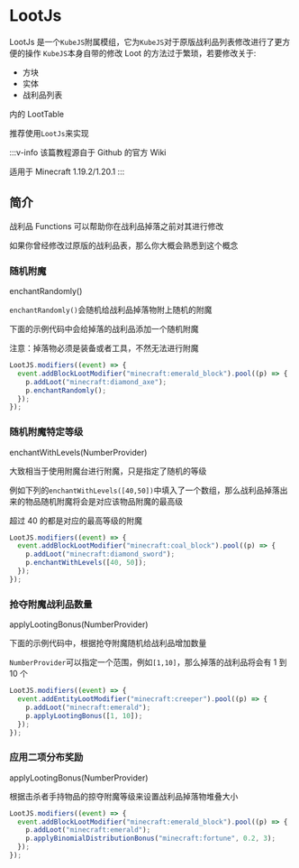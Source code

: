 # LootJs

LootJs 是一个`KubeJS`附属模组，它为`KubeJS`对于原版战利品列表修改进行了更方便的操作
`KubeJS`本身自带的修改 Loot 的方法过于繁琐，若要修改关于:

- 方块
- 实体
- 战利品列表

内的 LootTable

推荐使用`LootJs`来实现

:::v-info
该篇教程源自于 Github 的官方 Wiki

适用于 Minecraft 1.19.2/1.20.1
:::

## 简介

战利品 Functions 可以帮助你在战利品掉落之前对其进行修改

如果你曾经修改过原版的战利品表，那么你大概会熟悉到这个概念

### 随机附魔

enchantRandomly()

`enchantRandomly()`会随机给战利品掉落物附上随机的附魔

下面的示例代码中会给掉落的战利品添加一个随机附魔

注意：掉落物必须是装备或者工具，不然无法进行附魔

```js
LootJS.modifiers((event) => {
  event.addBlockLootModifier("minecraft:emerald_block").pool((p) => {
    p.addLoot("minecraft:diamond_axe");
    p.enchantRandomly();
  });
});
```

### 随机附魔特定等级

enchantWithLevels(NumberProvider)

大致相当于使用附魔台进行附魔，只是指定了随机的等级

例如下列的`enchantWithLevels([40,50])`中填入了一个数组，那么战利品掉落出来的物品随机附魔将会是对应该物品附魔的最高级

超过 40 的都是对应的最高等级的附魔

```js
LootJS.modifiers((event) => {
  event.addBlockLootModifier("minecraft:coal_block").pool((p) => {
    p.addLoot("minecraft:diamond_sword");
    p.enchantWithLevels([40, 50]);
  });
});
```

### 抢夺附魔战利品数量

applyLootingBonus(NumberProvider)

下面的示例代码中，根据抢夺附魔随机给战利品增加数量

`NumberProvider`可以指定一个范围，例如`[1,10]`，那么掉落的战利品将会有 1 到 10 个

```js
LootJS.modifiers((event) => {
  event.addEntityLootModifier("minecraft:creeper").pool((p) => {
    p.addLoot("minecraft:emerald");
    p.applyLootingBonus([1, 10]);
  });
});
```

### 应用二项分布奖励

applyLootingBonus(NumberProvider)

根据击杀者手持物品的掠夺附魔等级来设置战利品掉落物堆叠大小

```js
LootJS.modifiers((event) => {
  event.addBlockLootModifier("minecraft:emerald_block").pool((p) => {
    p.addLoot("minecraft:emerald");
    p.applyBinomialDistributionBonus("minecraft:fortune", 0.2, 3);
  });
});
```
